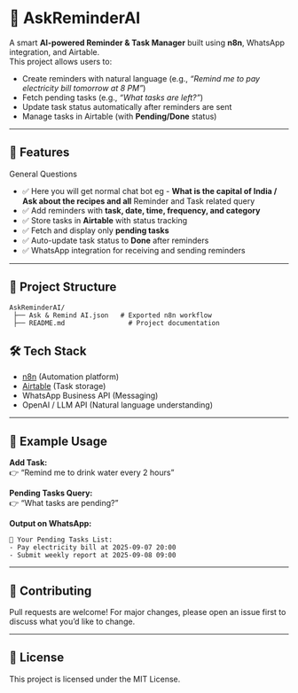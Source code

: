 # 🧠 AskReminderAI  

A smart **AI-powered Reminder & Task Manager** built using **n8n**, WhatsApp integration, and Airtable.  
This project allows users to:  
- Create reminders with natural language (e.g., *“Remind me to pay electricity bill tomorrow at 8 PM”*)  
- Fetch pending tasks (e.g., *“What tasks are left?”*)  
- Update task status automatically after reminders are sent  
- Manage tasks in Airtable (with **Pending/Done** status)  

---

## 🚀 Features
General Questions 
- ✅ Here you will get normal chat bot eg - **What is the capital of India / Ask about the recipes and all** 
Reminder and Task related query
- ✅ Add reminders with **task, date, time, frequency, and category**  
- ✅ Store tasks in **Airtable** with status tracking  
- ✅ Fetch and display only **pending tasks**  
- ✅ Auto-update task status to **Done** after reminders  
- ✅ WhatsApp integration for receiving and sending reminders  

---

## 📂 Project Structure
```
AskReminderAI/
 ├── Ask & Remind AI.json   # Exported n8n workflow
 ├── README.md                # Project documentation

```

## 🛠 Tech Stack
- [n8n](https://n8n.io/) (Automation platform)  
- [Airtable](https://airtable.com/) (Task storage)  
- WhatsApp Business API (Messaging)  
- OpenAI / LLM API (Natural language understanding)  

---

## 📌 Example Usage
**Add Task:**  
👉 “Remind me to drink water every 2 hours”  

**Pending Tasks Query:**  
👉 “What tasks are pending?”  

**Output on WhatsApp:**  
```
📌 Your Pending Tasks List:
- Pay electricity bill at 2025-09-07 20:00
- Submit weekly report at 2025-09-08 09:00
```

---

## 🤝 Contributing
Pull requests are welcome! For major changes, please open an issue first to discuss what you’d like to change.  

---

## 📄 License
This project is licensed under the MIT License.  
